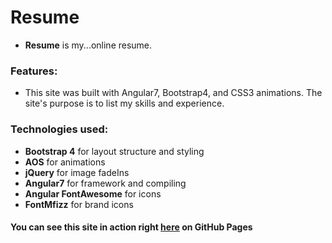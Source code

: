 # Resume

- **Resume** is my...online resume.

### Features:

  - This site was built with Angular7, Bootstrap4, and CSS3 animations. The site's purpose is to list my skills and experience.

### Technologies used:

- **Bootstrap 4** for layout structure and styling
- **AOS** for animations
- **jQuery** for image fadeIns
- **Angular7** for framework and compiling
- **Angular FontAwesome** for icons
- **FontMfizz** for brand icons

#### You can see this site in action right [here](https://brockcp.github.io/resume//) on GitHub Pages
